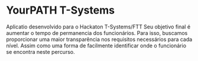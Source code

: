 # YourPATH T-Systems

Aplicatio desenvolvido para o Hackaton T-Systems/FTT
Seu objetivo final é aumentar o tempo de permanencia dos funcionários.
Para isso, buscamos proporcionar uma maior transparência nos requisitos necessários para cada nível.
Assim como uma forma de facilmente identificar onde o funcionário se encontra neste percurso.
